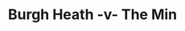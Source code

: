 ---
year: "2008"
serialNumber: "0363" 
game: "Burgh Heath"
title: "Burgh Heath -v- The Min"
gameLocation: ""
gameDate: ""
result: ""
resultType: ""
type: "game"
---
